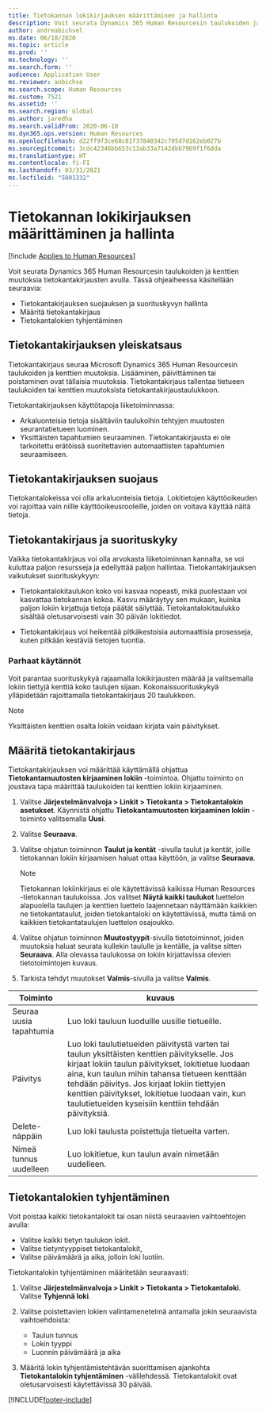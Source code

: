 ```yaml
---
title: Tietokannan lokikirjauksen määrittäminen ja hallinta
description: Voit seurata Dynamics 365 Human Resourcesin taulukoiden ja kenttien muutoksia tietokantakirjausten avulla.
author: andreabichsel
ms.date: 06/10/2020
ms.topic: article
ms.prod: ''
ms.technology: ''
ms.search.form: ''
audience: Application User
ms.reviewer: anbichse
ms.search.scope: Human Resources
ms.custom: 7521
ms.assetid: ''
ms.search.region: Global
ms.author: jaredha
ms.search.validFrom: 2020-06-10
ms.dyn365.ops.version: Human Resources
ms.openlocfilehash: d22ff9f3ce68c81f37840342c795d7d162eb027b
ms.sourcegitcommit: 3cdc42346bb653c13ab33a7142dbb7969f1f6dda
ms.translationtype: HT
ms.contentlocale: fi-FI
ms.lasthandoff: 03/31/2021
ms.locfileid: "5801332"
---
```

# <a name="configure-and-manage-database-logging"></a>Tietokannan lokikirjauksen määrittäminen ja hallinta

[!include [Applies to Human Resources](../includes/applies-to-hr.md)]

Voit seurata Dynamics 365 Human Resourcesin taulukoiden ja kenttien muutoksia tietokantakirjausten avulla. Tässä ohjeaiheessa käsitellään seuraavia:

- Tietokantakirjauksen suojauksen ja suorituskyvyn hallinta
- Määritä tietokantakirjaus
- Tietokantalokien tyhjentäminen

## <a name="overview-of-database-logging"></a>Tietokantakirjauksen yleiskatsaus

Tietokantakirjaus seuraa Microsoft Dynamics 365 Human Resourcesin taulukoiden ja kenttien muutoksia. Lisääminen, päivittäminen tai poistaminen ovat tällaisia muutoksia. Tietokantakirjaus tallentaa tietueen taulukoiden tai kenttien muutoksista tietokantakirjaustaulukkoon.

Tietokantakirjauksen käyttötapoja liiketoiminnassa:

- Arkaluonteisia tietoja sisältäviin taulukoihin tehtyjen muutosten seurantatietueen luominen.
- Yksittäisten tapahtumien seuraaminen. Tietokantakirjausta ei ole tarkoitettu erätöissä suoritettavien automaattisten tapahtumien seuraamiseen.

## <a name="security-for-database-logging"></a>Tietokantakirjauksen suojaus

Tietokantalokeissa voi olla arkaluonteisia tietoja. Lokitietojen käyttöoikeuden voi rajoittaa vain niille käyttöoikeusrooleille, joiden on voitava käyttää näitä tietoja.

## <a name="database-logging-and-performance"></a>Tietokantakirjaus ja suorituskyky

Vaikka tietokantakirjaus voi olla arvokasta liiketoiminnan kannalta, se voi kuluttaa paljon resursseja ja edellyttää paljon hallintaa. Tietokantakirjauksen vaikutukset suorituskykyyn:

- Tietokantalokitaulukon koko voi kasvaa nopeasti, mikä puolestaan voi kasvattaa tietokannan kokoa. Kasvu määräytyy sen mukaan, kuinka paljon lokiin kirjattuja tietoja päätät säilyttää. Tietokantalokitaulukko sisältää oletusarvoisesti vain 30 päivän lokitiedot. 

- Tietokantakirjaus voi heikentää pitkäkestoisia automaattisia prosesseja, kuten pitkään kestäviä tietojen tuontia.

### <a name="best-practices"></a>Parhaat käytännöt

Voit parantaa suorituskykyä rajaamalla lokikirjausten määrää ja valitsemalla lokiin tiettyjä kenttiä koko taulujen sijaan. Kokonaissuorituskykyä ylläpidetään rajoittamalla tietokantakirjaus 20 taulukkoon.

> [!NOTE]
> Yksittäisten kenttien osalta lokiin voidaan kirjata vain päivitykset.

## <a name="set-up-database-logging"></a>Määritä tietokantakirjaus

Tietokantakirjauksen voi määrittää käyttämällä ohjattua **Tietokantamuutosten kirjaaminen lokiin** -toimintoa. Ohjattu toiminto on joustava tapa määrittää taulukoiden tai kenttien lokiin kirjaaminen.

1. Valitse **Järjestelmänvalvoja > Linkit > Tietokanta > Tietokantalokin asetukset**. Käynnistä ohjattu **Tietokantamuutosten kirjaaminen lokiin** -toiminto valitsemalla **Uusi**.
2. Valitse **Seuraava**. 
3. Valitse ohjatun toiminnon **Taulut ja kentät** -sivulla taulut ja kentät, joille tietokannan lokiin kirjaamisen haluat ottaa käyttöön, ja valitse **Seuraava**.

   > [!Note]
   > Tietokannan lokiinkirjaus ei ole käytettävissä kaikissa Human Resources -tietokannan taulukoissa. Jos valitset **Näytä kaikki taulukot** luettelon alapuolella taulujen ja kenttien luettelo laajennetaan näyttämään kaikkien ne tietokantataulut, joiden tietokantaloki on käytettävissä, mutta tämä on kaikkien tietokantataulujen luettelon osajoukko.

4. Valitse ohjatun toiminnon **Muutostyypit**-sivulla tietotoiminnot, joiden muutoksia haluat seurata kullekin taululle ja kentälle, ja valitse sitten **Seuraava**. Alla olevassa taulukossa on lokiin kirjattavissa olevien tietotoimintojen kuvaus.
5. Tarkista tehdyt muutokset **Valmis**-sivulla ja valitse **Valmis**.

| Toiminto | kuvaus |
| -- | -- |
| Seuraa uusia tapahtumia | Luo loki tauluun luoduille uusille tietueille. |
| Päivitys | Luo loki taulutietueiden päivitystä varten tai taulun yksittäisten kenttien päivitykselle. Jos kirjaat lokiin taulun päivitykset, lokitietue luodaan aina, kun taulun mihin tahansa tietueen kenttään tehdään päivitys. Jos kirjaat lokiin tiettyjen kenttien päivitykset, lokitietue luodaan vain, kun taulutietueiden kyseisiin kenttiin tehdään päivityksiä. |
| Delete-näppäin | Luo loki taulusta poistettuja tietueita varten. |
| Nimeä tunnus uudelleen | Luo lokitietue, kun taulun avain nimetään uudelleen. |


## <a name="clean-up-database-logs"></a>Tietokantalokien tyhjentäminen

Voit poistaa kaikki tietokantalokit tai osan niistä seuraavien vaihtoehtojen avulla:

- Valitse kaikki tietyn taulukon lokit.
- Valitse tietyntyyppiset tietokantalokit,
- Valitse päivämäärä ja aika, jolloin loki luotiin.

Tietokantalokin tyhjentäminen määritetään seuraavasti: 

1. Valitse **Järjestelmänvalvoja > Linkit > Tietokanta > Tietokantaloki**. Valitse **Tyhjennä loki**.

2. Valitse poistettavien lokien valintamenetelmä antamalla jokin seuraavista vaihtoehdoista:

   - Taulun tunnus
   - Lokin tyyppi
   - Luonnin päivämäärä ja aika

3. Määritä lokin tyhjentämistehtävän suorittamisen ajankohta **Tietokantalokin tyhjentäminen** -välilehdessä. Tietokantalokit ovat oletusarvoisesti käytettävissä 30 päivää.


[!INCLUDE[footer-include](../includes/footer-banner.md)]
